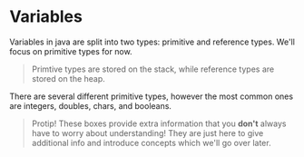 # Variables

Variables in java are split into two types: primitive and reference types. We'll focus on primitive types for now.

> Primtive types are stored on the stack, while reference types are stored on the heap.

There are several different primitive types, however the most common ones are integers, doubles, chars, and booleans.

> Protip! These boxes provide extra information that you **don't** always have to worry about understanding! They are just here to give additional info and introduce concepts which we'll go over later.
